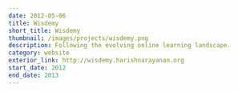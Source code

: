 ```yaml
---
date: 2012-05-06
title: Wisdemy
short_title: Wisdemy
thumbnail: /images/projects/wisdemy.png
description: Following the evolving online learning landscape.
category: website
exterior_link: http://wisdemy.harishnarayanan.org
start_date: 2012
end_date: 2013
---
```

